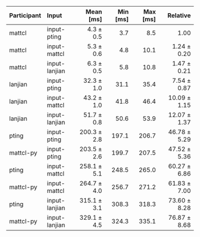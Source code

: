 | Participant | Input | Mean [ms] | Min [ms] | Max [ms] | Relative |
|:---|:---|---:|---:|---:|---:|
| mattcl | input-pting | 4.3 ± 0.5 | 3.7 | 8.5 | 1.00 |
| mattcl | input-mattcl | 5.3 ± 0.6 | 4.8 | 10.1 | 1.24 ± 0.20 |
| mattcl | input-lanjian | 6.3 ± 0.5 | 5.8 | 10.8 | 1.47 ± 0.21 |
| lanjian | input-pting | 32.3 ± 1.0 | 31.1 | 35.4 | 7.54 ± 0.87 |
| lanjian | input-mattcl | 43.2 ± 1.0 | 41.8 | 46.4 | 10.09 ± 1.15 |
| lanjian | input-lanjian | 51.7 ± 0.8 | 50.6 | 53.9 | 12.07 ± 1.37 |
| pting | input-pting | 200.3 ± 2.8 | 197.1 | 206.7 | 46.78 ± 5.29 |
| mattcl-py | input-pting | 203.5 ± 2.6 | 199.7 | 207.5 | 47.52 ± 5.36 |
| pting | input-mattcl | 258.1 ± 5.1 | 248.5 | 265.0 | 60.27 ± 6.86 |
| mattcl-py | input-mattcl | 264.7 ± 4.0 | 256.7 | 271.2 | 61.83 ± 7.00 |
| pting | input-lanjian | 315.1 ± 3.1 | 308.3 | 318.3 | 73.60 ± 8.28 |
| mattcl-py | input-lanjian | 329.1 ± 4.5 | 324.3 | 335.1 | 76.87 ± 8.68 |
